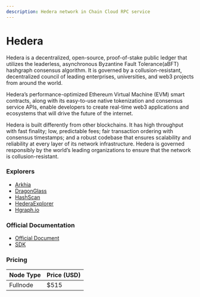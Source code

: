 ```yaml
---
description: Hedera network in Chain Cloud RPC service
---
```


# Hedera

Hedera is a decentralized, open-source, proof-of-stake public ledger that utilizes the leaderless, asynchronous Byzantine Fault Tolerance(aBFT) hashgraph consensus algorithm. It is governed by a collusion-resistant, decentralized council of leading enterprises, universities, and web3 projects from around the world.

Hedera’s performance-optimized Ethereum Virtual Machine (EVM) smart contracts, along with its easy-to-use native tokenization and consensus service APIs, enable developers to create real-time web3 applications and ecosystems that will drive the future of the internet.

Hedera is built differently from other blockchains. It has high throughput with fast finality; low, predictable fees; fair transaction ordering with consensus timestamps; and a robust codebase that ensures scalability and reliability at every layer of its network infrastructure. Hedera is governed responsibly by the world’s leading organizations to ensure that the network is collusion-resistant.

### Explorers[​](https://docs.chain.com/docs/cloud/supported-chains/hedera/#explorers) <a href="#explorers" id="explorers"></a>

* [Arkhia](https://explorer.arkhia.io)
* [DragonGlass](https://app.dragonglass.me/hedera/home)
* [HashScan](https://hashscan.io)
* [HederaExplorer](https://hederaexplorer.io)
* [Hgraph.io](https://hgraph.io)

### Official Documentation[​](https://docs.chain.com/docs/cloud/supported-chains/hedera/#official-documentation) <a href="#official-documentation" id="official-documentation"></a>

* [Official Document](https://docs.hedera.com)
* [SDK](https://docs.hedera.com/sdks-and-apis/sdk)

### Pricing[​](https://docs.chain.com/docs/cloud/supported-chains/hedera/#pricing) <a href="#pricing" id="pricing"></a>

| Node Type             | Price (USD)          |
| --------------------- | ---------------------|
| Fullnode              | $515                 |
